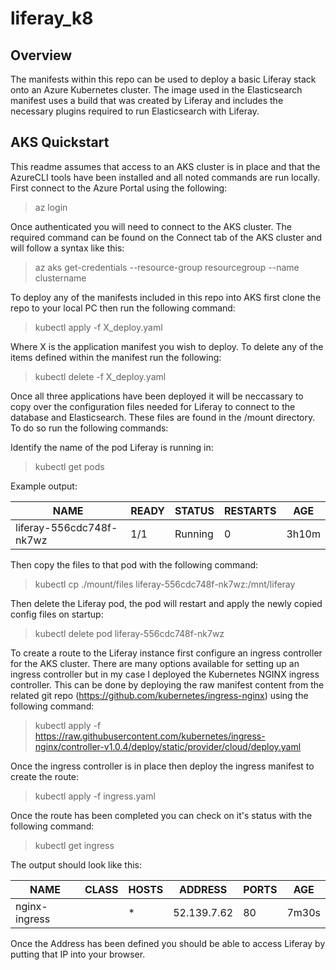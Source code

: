# liferay_k8

## Overview
The manifests within this repo can be used to deploy a basic Liferay stack onto an Azure Kubernetes cluster.  The image used in the Elasticsearch manifest uses a build that was created by Liferay and includes the necessary plugins required to run Elasticsearch with Liferay.

## AKS Quickstart
This readme assumes that access to an AKS cluster is in place and that the AzureCLI tools have been installed and all noted commands are run locally.  First connect to the Azure Portal using the following:

> az login


Once authenticated you will need to connect to the AKS cluster.  The required command can be found on the Connect tab of the AKS cluster and will follow a syntax like this:

> az aks get-credentials --resource-group resourcegroup --name clustername


To deploy any of the manifests included in this repo into AKS first clone the repo to your local PC then run the following command:

> kubectl apply -f X_deploy.yaml


Where X is the application manifest you wish to deploy.  To delete any of the items defined within the manifest run the following:
  
> kubectl delete -f X_deploy.yaml


Once all three applications have been deployed it will be neccassary to copy over the configuration files needed for Liferay to connect to the database and Elasticsearch.  These files are found in the /mount directory.  To do so run the following commands:
  
Identify the name of the pod Liferay is running in:

> kubectl get pods


Example output:  

| NAME | READY | STATUS | RESTARTS | AGE |
| --- | --- | --- | --- | --- |
| liferay-556cdc748f-nk7wz | 1/1 | Running | 0 | 3h10m |  


Then copy the files to that pod with the following command:

> kubectl cp ./mount/files liferay-556cdc748f-nk7wz:/mnt/liferay


Then delete the Liferay pod, the pod will restart and apply the newly copied config files on startup:

> kubectl delete pod liferay-556cdc748f-nk7wz

To create a route to the Liferay instance first configure an ingress controller for the AKS cluster.  There are many options available for setting up an ingress controller but in my case I deployed the Kubernetes NGINX ingress controller.  This can be done by deploying the raw manifest content from the related git repo (https://github.com/kubernetes/ingress-nginx) using the following command:

> kubectl apply -f https://raw.githubusercontent.com/kubernetes/ingress-nginx/controller-v1.0.4/deploy/static/provider/cloud/deploy.yaml

Once the ingress controller is in place then deploy the ingress manifest to create the route:

> kubectl apply -f ingress.yaml

Once the route has been completed you can check on it's status with the following command:

> kubectl get ingress

The output should look like this:

| NAME | CLASS | HOSTS | ADDRESS | PORTS | AGE |
| --- | --- | --- | --- | --- | --- |
| nginx-ingress | <none> | * | 52.139.7.62 | 80 |7m30s |

Once the Address has been defined you should be able to access Liferay by putting that IP into your browser.

  
 
